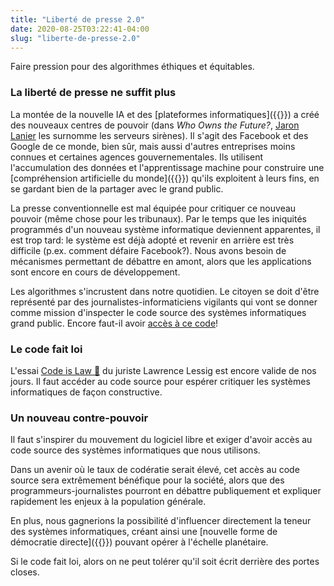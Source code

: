 ```yaml
---
title: "Liberté de presse 2.0"
date: 2020-08-25T03:22:41-04:00
slug: "liberte-de-presse-2.0"
---
```


Faire pression pour des algorithmes éthiques et équitables.

<!--more-->

### La liberté de presse ne suffit plus

La montée de la nouvelle IA et des [plateformes informatiques]({{<ref
direct-economy>}}) a créé des nouveaux centres de pouvoir (dans *Who Owns
the Future?*, <a href="http://www.jaronlanier.com/" target="_blank">Jaron
Lanier</a> les surnomme les serveurs sirènes).  Il s'agit des Facebook et des
Google de ce monde, bien sûr, mais aussi d'autres entreprises moins connues et
certaines agences gouvernementales.  Ils  utilisent l'accumulation des données
et l'apprentissage machine pour construire une [compréhension artificielle du
monde]({{<ref understanding-the-world>}}) qu'ils exploitent à leurs fins,
en se gardant bien de la partager avec le grand public.

La presse conventionnelle est mal équipée pour critiquer ce nouveau pouvoir
(même chose pour les tribunaux).  Par le temps que les iniquités programmés
d'un nouveau système informatique deviennent apparentes, il est trop tard: le
système est déjà adopté et revenir en arrière est très difficile (p.ex. comment
défaire Facebook?).  Nous avons besoin de mécanismes permettant de débattre en
amont, alors que les applications sont encore en cours de développement.

Les algorithmes s'incrustent dans notre quotidien. Le citoyen se doit
d'être représenté par des journalistes-informaticiens vigilants qui vont se
donner comme mission d'inspecter le code source des systèmes informatiques
grand public. Encore faut-il avoir 
<a href="/comment-aider#lois">accès à ce code</a>!

<h3 id="code-fait-loi">Le code fait loi</h3>

L'essai <a href="https://framablog.org/2010/05/22/code-is-law-lessig/"
target="_blank">Code is Law 🔗</a> du juriste Lawrence Lessig est encore valide
de nos jours.  Il faut accéder au code source pour espérer critiquer les
systèmes informatiques de façon constructive.

### Un nouveau contre-pouvoir

Il faut s'inspirer du mouvement du logiciel libre
et exiger d'avoir accès au code source des systèmes informatiques que nous utilisons.

Dans un avenir où le taux de codératie serait élevé, cet accès au code source sera extrêmement bénéfique pour la société, 
alors que des programmeurs-journalistes pourront en débattre publiquement et expliquer rapidement les enjeux à la population générale.

En plus, nous gagnerions la possibilité d'influencer directement la teneur des systèmes informatiques, créant ainsi une [nouvelle forme de
démocratie directe]({{<ref reinventing-democracy>}}) pouvant opérer à l'échelle planétaire.


Si le code fait loi, alors on ne peut tolérer qu'il soit écrit derrière des portes closes.





